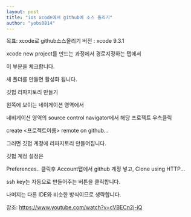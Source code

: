 ```yaml
---
layout: post
title: "ios xcode에서 github에 소스 올리기"
author: "yobs0814"
---
```


목표: xcode로 github소스올리기
버전 : xcode 9.3.1

xcode new project를 만드는 과정에서 경로지정하는 탭에서


이 부분을 체크합니다.

새 폴더를 만들면 활성화 됩니다.



깃헙 리파지토리 만들기

왼쪽에 보이는 네이게이션 영역에서

네비게이션 영역의 source control navigator에서 해당 프로젝트 우측클릭


create <프로젝트이름> remote on github...

그러면 깃헙 계정에 리파지토리 만들어집니다.

깃헙 계정 설정은


Preferences..  클릭후 Account탭에서 github 계정 넣고, Clone using HTTP...

ssh key는 자동으로 만들어주는 버튼을 클릭합니다.



나머지는 다른 IDE와 비슷한 방식이므로 생략합니다.



참조: https://www.youtube.com/watch?v=cVBECn2j-iQ
